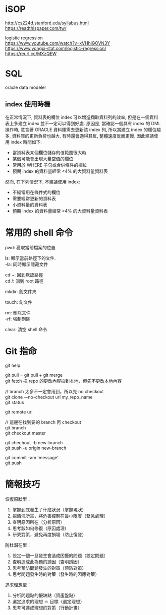 # iSOP
http://cs224d.stanford.edu/syllabus.html <br>
https://readthispaper.com/tw/ <br>

logistic regression <br>
https://www.youtube.com/watch?v=xVHhlGOVN3Y <br>
https://www.yongxi-stat.com/logistic-regression/ <br>
https://reurl.cc/MXzQEW <br>

# SQL

oracle data modeler <br>

## index 使用時機
在正常情況下, 資料表的欄位 index 可以增進擷取資料列的效率, 但是在一個資料表上多建立 index 並不一定可以得到好處. 原因是, 當確認一個具有 index 的 DML 操作時, 意含著 ORACLE 資料庫需去更新該 index 列, 所以當建立 index 的欄位越多, 資料庫的更新負荷也越大, 有時還會適得其反, 整體速度反而更慢. 因此建議使用 index 時間如下: <br>

* 當資料表某個欄位儲存的值範圍很大時 <br>
* 某個可能會出現大量空值的欄位 <br>
* 常用於 WHERE 子句或合併條件的欄位 <br>
* 預期 index 的資料量經常 <4% 的大資料量資料表 <br>

然而, 在下列情況下, 不建議使用 index: <br>

* 不經常用在條件式的欄位 <br>
* 需要經常更新的資料表 <br>
* 小資料量的資料表 <br>
* 預期 index 的資料量經常 >4% 的大資料量資料表 <br>

# 常用的 shell 命令
pwd: 獲取當前檔案的位置 <br>

ls: 顯示當前路徑下的文件. <br>
  -la: 同時顯示隱藏文件 <br>
  
cd ~: 回到默認路徑 <br>
cd /: 回到 root 路徑 <br>
  
mkdir: 創文件夾 <br>
 
touch: 創文件 <br>
 
rm: 刪除文件 <br>
  -rf: 強制刪除 <br>

clear: 清空 shell 命令 <br>

# Git 指命
git help <br>

git pull = git pull + git merge <br>
git fetch 把 repo 的更改內容拉到本地，但先不更改本地內容 <br>


// branch 太多不一定會用到，所以先 no checkout <br>
git clone --no-checkout url my_repo_name <br>
git status <br>

git remote url <br>

// 這邊在找到要的 branch 再 checkout <br>
git branch <br>
git checkout master <br>

git chechout -b new-branch <br>
git push -u origin new-branch <br>

git commit -am 'message' <br>
git push <br>

# 簡報技巧

恢復原狀型：
1. 掌握到底發生了什麼狀況（掌握現狀）
2. 視情況所需，將危害控制在最小限度（緊急處理）
3. 查明原因所在（分析原因）
4. 思考該如何修復（原因處理）
5. 研究對策，避免再度損壞（防止復發）

防杜潛在型：
1. 設定一個一旦發生會造成困擾的問題（設定問題）
2. 查明造成此為題的誘因（查明誘因）
3. 思考預防問題發生的對策（預防對策）
4. 思考問題發生時的對策（發生時的因應對策）

追求理想型：
1. 分析問題點的優缺點（資產盤點）
2. 選定追求的理想 ＝ 目標（選定理想）
3. 思考可達成理想的對策（行動計畫）

